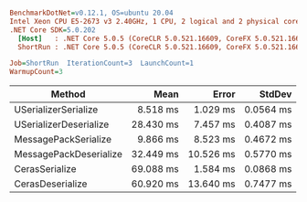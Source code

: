 ``` ini

BenchmarkDotNet=v0.12.1, OS=ubuntu 20.04
Intel Xeon CPU E5-2673 v3 2.40GHz, 1 CPU, 2 logical and 2 physical cores
.NET Core SDK=5.0.202
  [Host]   : .NET Core 5.0.5 (CoreCLR 5.0.521.16609, CoreFX 5.0.521.16609), X64 RyuJIT
  ShortRun : .NET Core 5.0.5 (CoreCLR 5.0.521.16609, CoreFX 5.0.521.16609), X64 RyuJIT

Job=ShortRun  IterationCount=3  LaunchCount=1  
WarmupCount=3  

```
|                 Method |      Mean |     Error |    StdDev |
|----------------------- |----------:|----------:|----------:|
|   USerializerSerialize |  8.518 ms |  1.029 ms | 0.0564 ms |
| USerializerDeserialize | 28.430 ms |  7.457 ms | 0.4087 ms |
|   MessagePackSerialize |  9.866 ms |  8.523 ms | 0.4672 ms |
| MessagePackDeserialize | 32.449 ms | 10.526 ms | 0.5770 ms |
|         CerasSerialize | 69.088 ms |  1.584 ms | 0.0868 ms |
|       CerasDeserialize | 60.920 ms | 13.640 ms | 0.7477 ms |
